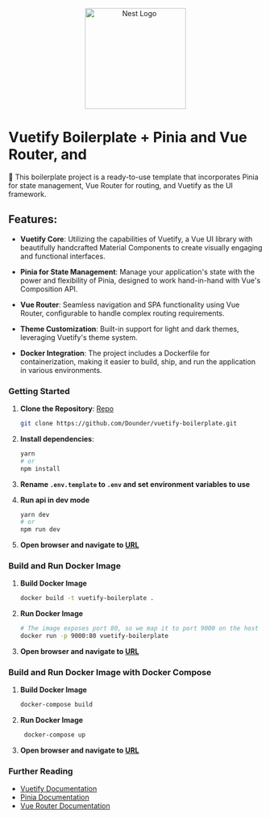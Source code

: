 <p align="center">
  <a href="https://vuetifyjs.com/en/" target="blank"><img src="https://cdn.vuetifyjs.com/docs/images/brand-kit/v-logo-atom.svg" width="200" alt="Nest Logo" /></a>
</p>

# Vuetify Boilerplate + Pinia and Vue Router, and

🚀 This boilerplate project is a ready-to-use template that incorporates Pinia for state management, Vue Router for routing, and Vuetify as the UI framework.

## Features:

- **Vuetify Core**: Utilizing the capabilities of Vuetify, a Vue UI library with beautifully handcrafted Material Components to create visually engaging and functional interfaces.

- **Pinia for State Management**: Manage your application's state with the power and flexibility of Pinia, designed to work hand-in-hand with Vue's Composition API.

- **Vue Router**: Seamless navigation and SPA functionality using Vue Router, configurable to handle complex routing requirements.

- **Theme Customization**: Built-in support for light and dark themes, leveraging Vuetify's theme system.

- **Docker Integration**: The project includes a Dockerfile for containerization, making it easier to build, ship, and run the application in various environments.

### Getting Started

1. **Clone the Repository**: [Repo](https://github.com/Dounder/vuetify-boilerplate.git)

   ```bash
   git clone https://github.com/Dounder/vuetify-boilerplate.git
   ```

2. **Install dependencies**:

   ```bash
   yarn
   # or
   npm install
   ```

3. **Rename `.env.template` to `.env` and set environment variables to use**

4. **Run api in dev mode**

   ```bash
   yarn dev
   # or
   npm run dev
   ```

5. **Open browser and navigate to [URL](http://localhost:9000)**

### Build and Run Docker Image

1. **Build Docker Image**

   ```bash
   docker build -t vuetify-boilerplate .
   ```

2. **Run Docker Image**

   ```bash
   # The image exposes port 80, so we map it to port 9000 on the host
   docker run -p 9000:80 vuetify-boilerplate
   ```

3. **Open browser and navigate to [URL](http://localhost:9000)**

### Build and Run Docker Image with Docker Compose

1. **Build Docker Image**

   ```bash
   docker-compose build
   ```

2. **Run Docker Image**

   ```bash
    docker-compose up
   ```

3. **Open browser and navigate to [URL](http://localhost:9000)**

### Further Reading

- [Vuetify Documentation](https://vuetifyjs.com/en/)
- [Pinia Documentation](https://pinia.esm.dev/)
- [Vue Router Documentation](https://router.vuejs.org/)

